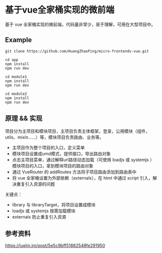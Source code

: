 # 基于vue全家桶实现的微前端

基于 vue 全家桶实现的微前端，代码量非常少，易于理解，可用在大型项目中。

## Example

    git clone https://github.com/HuangZhaoPing/micro-frontends-vue.git

    cd app
    npm install
    npm run dev

    cd module1
    npm install
    npm run dev

    cd module2
    npm install
    npm run dev

## 原理 && 实现

项目分为主项目和模块项目，主项目负责主体框架，登录，公用模块（组件，utils、mixin……）等，模块项目负责路由、业务等。

* 主项目作为整个项目的入口，定义菜单
* 模块项目设置成umd模式，提供接口，导出路由对象
* 点击主项目菜单，通过解释url路径动态加载（可使用 loadjs 或 systemjs ）模块项目的入口，拿到模块项目的路由对象
* 通过 VueRouter 的 addRoutes 方法将子项目路由添加到路由表中
* 将 vue 全家桶设置为外部依赖（externals），在 html 中通过 script 引入，解决重复引入资源的问题

关键点：

* library 与 libraryTarget，将项目设置成模块
* loadjs 或 systemjs 按需加载模块
* externals 防止重复引入资源

## 参考资料

<https://juejin.im/post/5e5c9bff51882548fe291950>
